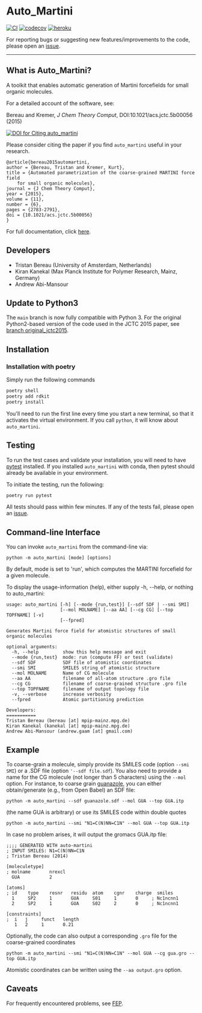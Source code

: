 Auto_Martini
============

[![CI](https://github.com/tbereau/auto_martini/actions/workflows/CI.yaml/badge.svg)](https://github.com/tbereau/auto_martini/actions/workflows/CI.yaml)
[![codecov](https://codecov.io/gh/tbereau/auto_martini/branch/main/graph/badge.svg)](https://codecov.io/gh/tbereau/auto_martini/branch/main)
[![heroku](http://heroku-badge.herokuapp.com/?app=auto-martini)](https://auto-martini.herokuapp.com)

For reporting bugs or suggesting new features/improvements to the code, please open an [issue](https://github.com/tbereau/auto_martini/issues).

---

## What is Auto_Martini?
A toolkit that enables automatic generation of Martini forcefields for small organic molecules. 

For a detailed account of the software, see:

Bereau and Kremer, *J Chem Theory Comput*, DOI:10.1021/acs.jctc.5b00056 (2015)

[![DOI for Citing auto_martini](https://img.shields.io/badge/DOI-10.1021%2Facs.jctc.5b00056-blue.svg)](http://dx.doi.org/10.1021/acs.jctc.5b00056)

Please consider citing the paper if you find `auto_martini` useful in your research.
```
@article{bereau2015automartini,
author = {Bereau, Tristan and Kremer, Kurt},
title = {Automated parametrization of the coarse-grained MARTINI force field 
    for small organic molecules},
journal = {J Chem Theory Comput},
year = {2015},
volume = {11},
number = {6},
pages = {2783-2791},
doi = {10.1021/acs.jctc.5b00056}
}
```

For full documentation, click [here](https://tbereau.github.io/auto_martini/docs/html/index.html).

## Developers 
* Tristan Bereau (University of Amsterdam, Netherlands)   
* Kiran Kanekal (Max Planck Institute for Polymer Research, Mainz, Germany)     
* Andrew Abi-Mansour

## Update to Python3
The `main` branch is now fully compatible with Python 3. For the original Python2-based version of the code used in the JCTC 2015 paper, see [branch original_jctc2015](https://github.com/tbereau/auto_martini/tree/original_jctc2015).

## Installation
### Installation with poetry
Simply run the following commands
```bash
poetry shell
poetry add rdkit
poetry install
```
You'll need to run the first line every time you start a new terminal, so that it activates the virtual environment. If you call `python`, it will know about `auto_martini`.

## Testing
To run the test cases and validate your installation, you will need to have [pytest](https://docs.pytest.org/en/stable/getting-started.html) 
installed. If you installed `auto_martini` with conda, then pytest should already be available in your environment.

To initiate the testing, run the following:
```bash
poetry run pytest
```

All tests should pass within few minutes. If any of the tests fail, please open an [issue](https://github.com/tbereau/auto_martini/issues).

## Command-line Interface
You can invoke `auto_martini` from the command-line via:
```
python -m auto_martini [mode] [options]
```
By default, mode is set to 'run', which computes the MARTINI forcefield for a given molecule.

To display the usage-information (help), either supply -h, --help, or nothing to auto_martini:
 
```
usage: auto_martini [-h] [--mode {run,test}] [--sdf SDF | --smi SMI]
                    [--mol MOLNAME] [--aa AA] [--cg CG] [--top TOPFNAME] [-v]
                    [--fpred]

Generates Martini force field for atomistic structures of small organic molecules

optional arguments:
  -h, --help         show this help message and exit
  --mode {run,test}  mode: run (compute FF) or test (validate)
  --sdf SDF          SDF file of atomistic coordinates
  --smi SMI          SMILES string of atomistic structure
  --mol MOLNAME      Name of CG molecule
  --aa AA            filename of all-atom structure .gro file
  --cg CG            filename of coarse-grained structure .gro file
  --top TOPFNAME     filename of output topology file
  -v, --verbose      increase verbosity
  --fpred            Atomic partitioning prediction

Developers:
===========
Tristan Bereau (bereau [at] mpip-mainz.mpg.de)
Kiran Kanekal (kanekal [at] mpip-mainz.mpg.de)
Andrew Abi-Mansour (andrew.gaam [at] gmail.com)
```

## Example
To coarse-grain a molecule, simply provide its SMILES code (option `--smi SMI`) or a .SDF file (option `'--sdf file.sdf`). You also need to provide a name for the CG molecule (not longer than 5 characters) using the `--mol` option.  For instance, to coarse grain [guanazole](http://pubchem.ncbi.nlm.nih.gov/summary/summary.cgi?cid=15078), you can either obtain/generate (e.g., from Open Babel) an SDF file:
```
python -m auto_martini --sdf guanazole.sdf --mol GUA --top GUA.itp
```
(the name GUA is arbitrary) or use its SMILES code within double quotes
```
python -m auto_martini --smi "N1=C(N)NN=C1N" --mol GUA --top GUA.itp
```
In case no problem arises, it will output the gromacs GUA.itp file:
```
;;;; GENERATED WITH auto-martini
; INPUT SMILES: N1=C(N)NN=C1N
; Tristan Bereau (2014)

[moleculetype]
; molname       nrexcl
  GUA           2

[atoms]
; id    type    resnr   residu  atom    cgnr    charge  smiles
  1     SP2     1       GUA     S01     1       0     ; Nc1ncnn1
  2     SP2     1       GUA     S02     2       0     ; Nc1ncnn1

[constraints]
;  i   j     funct   length
   1   2     1       0.21
```
Optionally, the code can also output a corresponding `.gro` file for the coarse-grained coordinates
```
python -m auto_martini --smi "N1=C(N)NN=C1N" --mol GUA --cg gua.gro --top GUA.itp
```
Atomistic coordinates can be written using the `--aa output.gro` option.

## Caveats

For frequently encountered problems, see [FEP](FEP.md).

